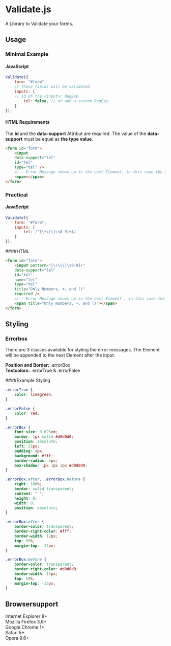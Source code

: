 # Validate.js

A Library to Validate your forms.

## Usage
### Minimal Example
#### JavaScript 
```javascript
Validate({  
    form: "#form", 
	// These fields will be validated
    inputs: {
	// id of the <input>: RegExp  
        tel: false, // or add a custom RegExp  
    }  
});
```

#### HTML Requirements
The **id** and the **data-support** Attribut are required. The value of the **data-support** must be equal as **the type value**.
```html
<form id="form">
	<input
	data-support="tel"
	id="tel"
	type="tel" />
	<!-- Error Message shows up in the next Element, in this case the span-->
	<span></span>
</form>
```

### Practical
#### JavaScript
```javascript
Validate({  
    form: "#form", 
    inputs: {  
        tel: /^[\+\(\)\s0-9]+$/
    }
});
```
####HTML
```html
<form id="form">
	<input pattern="[\+\(\)\s0-9]+"
	data-support="tel"
	id="tel"
	name="tel"
	type="tel"
	title="Only Numbers, +, and ()"
	required />
	<!-- Error Message shows up in the next Element , in this case the span-->
	<span title="Only Numbers, +, and ()"></span>
</form>
```
## Styling
### Errorbox
There are 3 classes available for styling the error messages.
The Element will be appended to the next Element after the input.

**Position and Border:** .errorBox   
**Textcolors:** .errorTrue & .errorFalse

####Example Styling
```css
.errorTrue {
	color: limegreen;
}

.errorFalse {
	color: red;
}

.errorBox {
	font-size: 0.625em;
	border: 1px solid #d0d0d0;
	position: absolute;
	left: 33px;
	padding: 4px;
	background: #fff;
	border-radius: 6px;
	box-shadow: 1px 1px 3px #d0d0d0;	
}

.errorBox:after, .errorBox:before {
	right: 100%;
	border: solid transparent;
	content: " ";
	height: 0;
	width: 0;
	position: absolute;
}

.errorBox:after {
	border-color: transparent;
	border-right-color: #fff;
	border-width: 12px;
	top: 50%;
	margin-top: -12px;
}

.errorBox:before {
	border-color: transparent;
	border-right-color: #d0d0d0;
	border-width: 13px;
	top: 50%;
	margin-top: -13px;
}
```

## Browsersupport

Internet Explorer 8+  
Mozilla Firefox 3.6+  
Google Chrome 1+  
Safari 5+  
Opera 9.6+  
